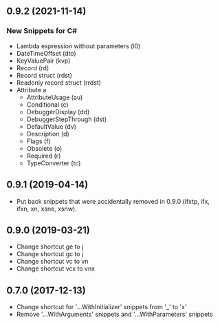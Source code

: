 ## 0.9.2 (2021-11-14)

### New Snippets for C#

* Lambda expression without parameters (l0)
* DateTimeOffset (dto)
* KeyValuePair (kvp)
* Record (rd)
* Record struct (rdst)
* Readonly record struct (rrdst)
* Attribute a
  * AttributeUsage (au)
  * Conditional (c)
  * DebuggerDisplay (dd)
  * DebuggerStepThrough (dst)
  * DefaultValue (dv)
  * Description (d)
  * Flags (f)
  * Obsolete (o)
  * Required (r)
  * TypeConverter (tc)

## 0.9.1 (2019-04-14)

* Put back snippets that were accidentally removed in 0.9.0 (ifxtp, ifx, ifxn, xn, xsne, xsnw).

## 0.9.0 (2019-03-21)

* Change shortcut ge to j
* Change shortcut gc to j
* Change shortcut vc to vn
* Change shortcut vcx to vnx

## 0.7.0 (2017-12-13)

* Change shortcut for '...WithInitializer' snippets from '_' to 'x'
* Remove '...WithArguments' snippets and '...WithParameters' snippets
